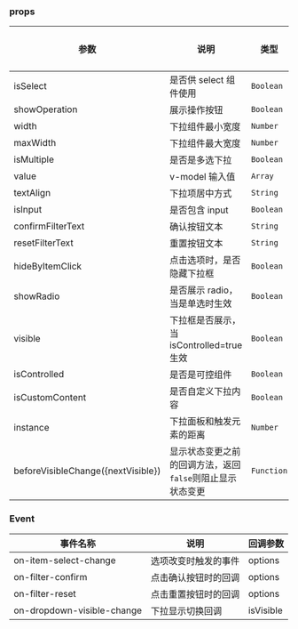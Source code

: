 <fa-anchor label="API" />

### props

| 参数                               | 说明                                                      | 类型       | 可选值 | 默认值 |
| ---------------------------------- | --------------------------------------------------------- | ---------- | ------ | ------ |
| isSelect                           | 是否供 select 组件使用                                    | `Boolean`  | -      | false  |
| showOperation                      | 展示操作按钮                                              | `Boolean`  | -      | false  |
| width                              | 下拉组件最小宽度                                          | `Number`   | -      | 90     |
| maxWidth                           | 下拉组件最大宽度                                          | `Number`   | -      | 1000   |
| isMultiple                         | 是否是多选下拉                                            | `Boolean`  | -      | false  |
| value                              | v-model 输入值                                            | `Array`    | -      | -      |
| textAlign                          | 下拉项居中方式                                            | `String`   | -      | "left" |
| isInput                            | 是否包含 input                                            | `Boolean`  | -      | false  |
| confirmFilterText                  | 确认按钮文本                                              | `String`   | -      | -      |
| resetFilterText                    | 重置按钮文本                                              | `String`   | -      | -      |
| hideByItemClick                    | 点击选项时，是否隐藏下拉框                                | `Boolean`  | -      | false  |
| showRadio                          | 是否展示 radio，当是单选时生效                            | `Boolean`  | -      | false  |
| visible                            | 下拉框是否展示，当 isControlled=true 生效                 | `Boolean`  | -      | false  |
| isControlled                       | 是否是可控组件                                            | `Boolean`  | -      | false  |
| isCustomContent                    | 是否自定义下拉内容                                        | `Boolean`  | -      | false  |
| instance                           | 下拉面板和触发元素的距离                                  | `Number`   | -      | 12     |
| beforeVisibleChange({nextVisible}) | 显示状态变更之前的回调方法，返回`false`则阻止显示状态变更 | `Function` | -      | 12     |

### Event

| 事件名称                   | 说明                 | 回调参数  |
| -------------------------- | -------------------- | --------- |
| on-item-select-change      | 选项改变时触发的事件 | options   |
| on-filter-confirm          | 点击确认按钮时的回调 | options   |
| on-filter-reset            | 点击重置按钮时的回调 | options   |
| on-dropdown-visible-change | 下拉显示切换回调     | isVisible |

